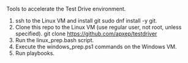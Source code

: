 Tools to accelerate the Test Drive environment.  

1. ssh to the Linux VM and install git
     sudo dnf install -y git.
2. Clone this repo to the Linux VM (use regular user, not root, unless specified).
     git clone https://github.com/apxep/testdriver
4. Run the linux_prep.bash script.
5. Execute the windows_prep.ps1 commands on the Windows VM.
6. Run playbooks.

